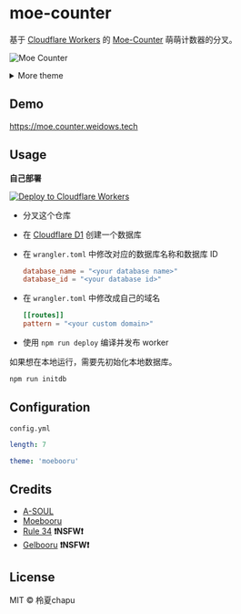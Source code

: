 # moe-counter

基于 [Cloudflare Workers](https://workers.cloudflare.com/) 的 [Moe-Counter](https://github.com/journey-ad/Moe-Counter) 萌萌计数器的分叉。

![Moe Counter](https://moe.counter.weidows.tech/github@moe-counter)

<details>
<summary>More theme</summary>

**asoul**

![asoul](https://moe.counter.weidows.tech/demo?theme=asoul)

**moebooru**

![moebooru](https://moe.counter.weidows.tech/demo?theme=moebooru)

**rule34**

![rule34](https://moe.counter.weidows.tech/demo?theme=rule34)

**gelbooru**

![gelbooru](https://moe.counter.weidows.tech/demo?theme=gelbooru)

</details>

## Demo

<https://moe.counter.weidows.tech>

## Usage

**自己部署**

[![Deploy to Cloudflare Workers](https://deploy.workers.cloudflare.com/button)](https://deploy.workers.cloudflare.com/?url=https://github.com/Weidows/moe-counter)

- 分叉这个仓库
- 在 [Cloudflare D1](https://developers.cloudflare.com/d1/) 创建一个数据库
- 在 `wrangler.toml` 中修改对应的数据库名称和数据库 ID

  ```toml
  database_name = "<your database name>"
  database_id = "<your database id>"
  ```

- 在 `wrangler.toml` 中修改成自己的域名

  ```toml
  [[routes]]
  pattern = "<your custom domain>"
  ```

- 使用 `npm run deploy` 编译并发布 worker

如果想在本地运行，需要先初始化本地数据库。

```sh
npm run initdb
```

## Configuration

`config.yml`

```yml
length: 7

theme: 'moebooru'
```

## Credits

- [A-SOUL](https://space.bilibili.com/703007996)
- [Moebooru](https://github.com/moebooru/moebooru)
- [Rule 34](https://rule34.xxx/) **❗NSFW❗**
- [Gelbooru](https://gelbooru.com/) **❗NSFW❗**

## License

MIT &copy; 柃夏chapu
